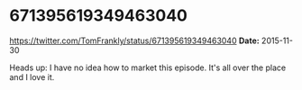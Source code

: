 # 671395619349463040
https://twitter.com/TomFrankly/status/671395619349463040
**Date:** 2015-11-30

Heads up: I have no idea how to market this episode. It's all over the place and I love it.
